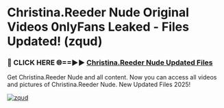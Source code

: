# Christina.Reeder Nude Original Videos 0nlyFans Leaked - Files Updated! (zqud)

<h3>🔴 CLICK HERE 🌐==►► <a href="https://tinyurl.com/5h6xmrr3" rel="nofollow">Christina.Reeder Nude Updated Files</a></h3>

Get Christina.Reeder Nude and all content. Now you can access all videos and pictures of Christina.Reeder Nude. New Updated Files 2025!

[![zqud](https://i.imgur.com/KVD873Z.gif)](https://tinyurl.com/5h6xmrr3)
